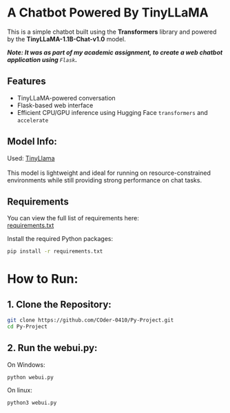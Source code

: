 # A Chatbot Powered By TinyLLaMA

This is a simple chatbot built using the **Transformers** library and powered by the **TinyLLaMA-1.1B-Chat-v1.0** model. 

<b><i>Note: It was as part of my academic assignment, to create a web chatbot application using </b>```Flask```<b>. </b></i>

## Features

- TinyLLaMA-powered conversation
- Flask-based web interface
- Efficient CPU/GPU inference using Hugging Face `transformers` and `accelerate`

## Model Info:
 Used: [TinyLlama](https://huggingface.co/TinyLlama/TinyLlama-1.1B-Chat-v1.0)
 <br><br>This model is lightweight and ideal for running on resource-constrained environments while still providing strong performance on chat tasks.

## Requirements

 You can view the full list of requirements here:  
 [requirements.txt](./requirements.txt)

Install the required Python packages:

```bash
pip install -r requirements.txt
```
# How to Run:
## 1. Clone the Repository:
```bash
git clone https://github.com/COder-0410/Py-Project.git
cd Py-Project
```
## 2. Run the webui.py:
 On Windows:
 ```pwsh
python webui.py
```
On linux:
```bash
python3 webui.py
```
